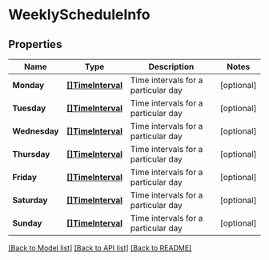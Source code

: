 # WeeklyScheduleInfo

## Properties

Name | Type | Description | Notes
------------ | ------------- | ------------- | -------------
**Monday** | [**[]TimeInterval**](TimeInterval.md) | Time intervals for a particular day | [optional] 
**Tuesday** | [**[]TimeInterval**](TimeInterval.md) | Time intervals for a particular day | [optional] 
**Wednesday** | [**[]TimeInterval**](TimeInterval.md) | Time intervals for a particular day | [optional] 
**Thursday** | [**[]TimeInterval**](TimeInterval.md) | Time intervals for a particular day | [optional] 
**Friday** | [**[]TimeInterval**](TimeInterval.md) | Time intervals for a particular day | [optional] 
**Saturday** | [**[]TimeInterval**](TimeInterval.md) | Time intervals for a particular day | [optional] 
**Sunday** | [**[]TimeInterval**](TimeInterval.md) | Time intervals for a particular day | [optional] 

[[Back to Model list]](../README.md#documentation-for-models) [[Back to API list]](../README.md#documentation-for-api-endpoints) [[Back to README]](../README.md)


